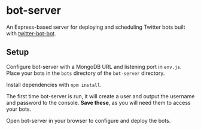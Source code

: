 # bot-server

An Express-based server for deploying and scheduling Twitter bots built with [twitter-bot-bot](https://www.npmjs.com/package/twitter-bot-bot).

## Setup

Configure bot-server with a MongoDB URL and listening port in `env.js`. Place your bots in the `bots` directory of the `bot-server` directory.

Install dependencies with `npm install`.

The first time bot-server is run, it will create a user and output the username and password to the console. **Save these**, as you will need them to access your bots.

Open bot-server in your browser to configure and deploy the bots.
